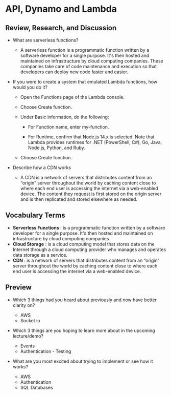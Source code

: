 # API, Dynamo and Lambda

## Review, Research, and Discussion
* What are serverless functions?
  - A serverless function is a programmatic function written by a software developer for a single purpose. It's then hosted and maintained on infrastructure by cloud computing companies. These companies take care of code maintenance and execution so that developers can deploy new code faster and easier.

* If you were to create a system that emulated Lambda functions, how would you do it?
   - Open the Functions page of the Lambda console.

   - Choose Create function.

   - Under Basic information, do the following:

       - For Function name, enter my-function.

       - For Runtime, confirm that Node.js 14.x is selected. Note that Lambda provides runtimes for .NET (PowerShell, C#), Go, Java, Node.js, Python, and Ruby.

   - Choose Create function.
* Describe how a CDN works
  - A CDN is a network of servers that distributes content from an “origin” server throughout the world by caching content close to where each end user is accessing the internet via a web-enabled device. The content they request is first stored on the origin server and is then replicated and stored elsewhere as needed.


## Vocabulary Terms

* **Serverless Functions** : is a programmatic function written by a software developer for a single purpose. It's then hosted and maintained on infrastructure by cloud computing companies.
* **Cloud Storage** : is a cloud computing model that stores data on the Internet through a cloud computing provider who manages and operates data storage as a service.
* **CDN** : is a network of servers that distributes content from an “origin” server throughout the world by caching content close to where each end user is accessing the internet via a web-enabled device.


 ## Preview

- Which 3 things had you heard about previously and now have better clarity on?

  - AWS
  - Socket io

- Which 3 things are you hoping to learn more about in the upcoming lecture/demo?

  - Events
  - Authentication - Testing

- What are you most excited about trying to implement or see how it works?

  - AWS
  - Authentication
  - SQL Databases